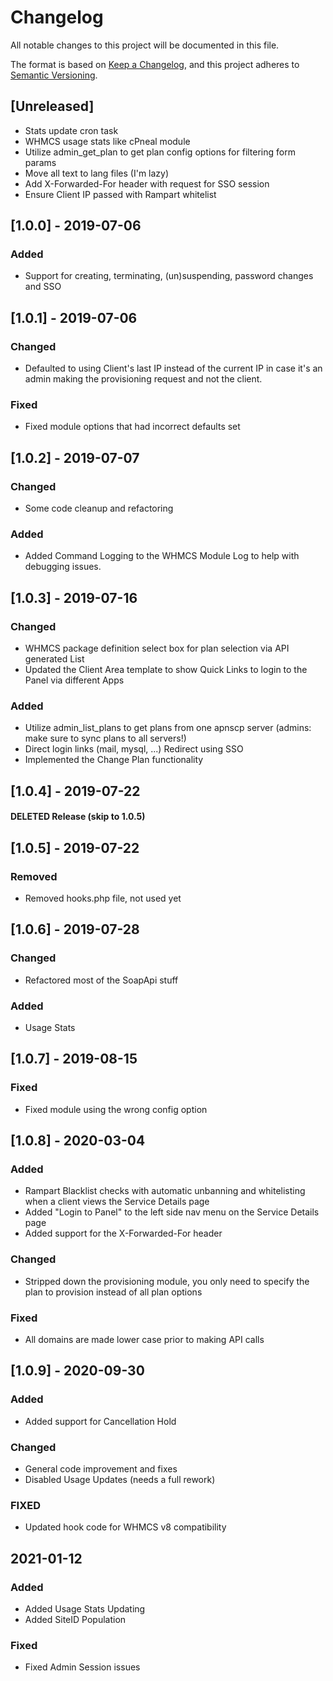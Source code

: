 # Changelog
All notable changes to this project will be documented in this file.

The format is based on [Keep a Changelog](https://keepachangelog.com/en/1.0.0/),
and this project adheres to [Semantic Versioning](https://semver.org/spec/v2.0.0.html).

## [Unreleased]
- Stats update cron task
- WHMCS usage stats like cPneal module
- Utilize admin_get_plan to get plan config options for filtering form params
- Move all text to lang files (I'm lazy)
- Add X-Forwarded-For header with request for SSO session
- Ensure Client IP passed with Rampart whitelist
## [1.0.0] - 2019-07-06
### Added
- Support for creating, terminating, (un)suspending, password changes and SSO

## [1.0.1] - 2019-07-06
### Changed
- Defaulted to using Client's last IP instead of the current IP in case it's an admin making the provisioning request and not the client.
### Fixed
- Fixed module options that had incorrect defaults set

## [1.0.2] - 2019-07-07
### Changed
- Some code cleanup and refactoring
### Added
- Added Command Logging to the WHMCS Module Log to help with debugging issues.

## [1.0.3] - 2019-07-16
### Changed
- WHMCS package definition select box for plan selection via API generated List
- Updated the Client Area template to show Quick Links to login to the Panel via different Apps
### Added
- Utilize admin_list_plans to get plans from one apnscp server (admins: make sure to sync plans to all servers!)
- Direct login links (mail, mysql, ...)  Redirect using SSO
- Implemented the Change Plan functionality

## [1.0.4] - 2019-07-22
#### DELETED Release (skip to 1.0.5)

## [1.0.5] - 2019-07-22
### Removed
- Removed hooks.php file, not used yet

## [1.0.6] - 2019-07-28
### Changed
- Refactored most of the SoapApi stuff
### Added
- Usage Stats

## [1.0.7] - 2019-08-15
### Fixed
- Fixed module using the wrong config option

## [1.0.8] - 2020-03-04
### Added
- Rampart Blacklist checks with automatic unbanning and whitelisting when a client views the Service Details page
- Added "Login to Panel" to the left side nav menu on the Service Details page
- Added support for the X-Forwarded-For header
### Changed
- Stripped down the provisioning module, you only need to specify the plan to provision instead of all plan options
### Fixed
- All domains are made lower case prior to making API calls

## [1.0.9] - 2020-09-30
### Added
- Added support for Cancellation Hold
### Changed
- General code improvement and fixes
- Disabled Usage Updates (needs a full rework)
### FIXED
- Updated hook code for WHMCS v8 compatibility

## 2021-01-12
### Added
- Added Usage Stats Updating
- Added SiteID Population
### Fixed
- Fixed Admin Session issues